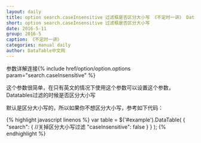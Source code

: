 ```yaml
---
layout: daily
title: option search.caseInsensitive 过滤框是否区分大小写 《不定时一讲》 DataTable中文网
short: option search.caseInsensitive 过滤框是否区分大小写
date: 2016-5-11
group: 2016-5
caption: 《不定时一讲》
categories: manual daily
author: DataTable中文网
---
```

参数详解连接{% include href/option/option.options param="search.caseInsensitive" %}

这个参数很简单，在只有英文的情况下使用这个参数可以设置这个参数，Datatables过滤的时候是否区分大小写

默认是区分大小写的，所以如果你不想区分大小写，参考如下代码：

{% highlight javascript linenos %}
    var table = $('#example').DataTable( {
      "search": {
        //关掉区分大小写过滤
        "caseInsensitive": false
      }
    } );
{% endhighlight %}
